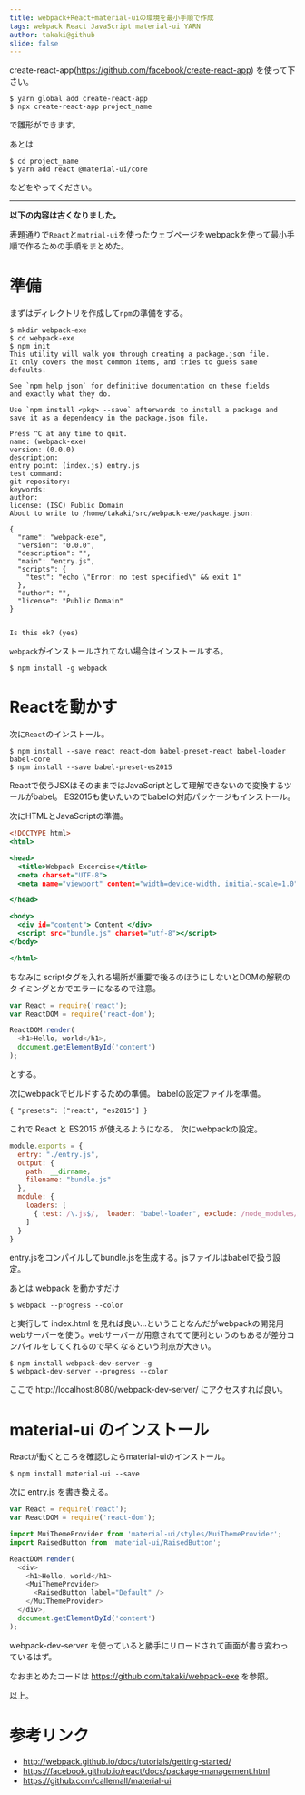 ```yaml
---
title: webpack+React+material-uiの環境を最小手順で作成
tags: webpack React JavaScript material-ui YARN
author: takaki@github
slide: false
---
```


create-react-app(https://github.com/facebook/create-react-app) を使って下さい。

```
$ yarn global add create-react-app
$ npx create-react-app project_name
```
で雛形ができます。

あとは

```
$ cd project_name
$ yarn add react @material-ui/core
```

などをやってください。


---
**以下の内容は古くなりました。**


表題通りで`React`と`matrial-ui`を使ったウェブページをwebpackを使って最小手順で作るための手順をまとめた。

# 準備
まずはディレクトリを作成して`npm`の準備をする。

```
$ mkdir webpack-exe
$ cd webpack-exe
$ npm init
This utility will walk you through creating a package.json file.
It only covers the most common items, and tries to guess sane defaults.

See `npm help json` for definitive documentation on these fields
and exactly what they do.

Use `npm install <pkg> --save` afterwards to install a package and
save it as a dependency in the package.json file.

Press ^C at any time to quit.
name: (webpack-exe) 
version: (0.0.0) 
description: 
entry point: (index.js) entry.js
test command: 
git repository: 
keywords: 
author: 
license: (ISC) Public Domain
About to write to /home/takaki/src/webpack-exe/package.json:

{
  "name": "webpack-exe",
  "version": "0.0.0",
  "description": "",
  "main": "entry.js",
  "scripts": {
    "test": "echo \"Error: no test specified\" && exit 1"
  },
  "author": "",
  "license": "Public Domain"
}


Is this ok? (yes) 

```

`webpack`がインストールされてない場合はインストールする。

```
$ npm install -g webpack
```
# Reactを動かす
次に`React`のインストール。

```
$ npm install --save react react-dom babel-preset-react babel-loader babel-core
$ npm install --save babel-preset-es2015
```
Reactで使うJSXはそのままではJavaScriptとして理解できないので変換するツールがbabel。
ES2015も使いたいのでbabelの対応パッケージもインストール。

次にHTMLとJavaScriptの準備。

```html:index.html
<!DOCTYPE html>
<html>

<head>
  <title>Webpack Excercise</title>
  <meta charset="UTF-8">
  <meta name="viewport" content="width=device-width, initial-scale=1.0">

</head>

<body>
  <div id="content"> Content </div>
  <script src="bundle.js" charset="utf-8"></script>
</body>

</html>
```
ちなみに scriptタグを入れる場所が重要で後ろのほうにしないとDOMの解釈のタイミングとかでエラーになるので注意。

```javascript:entry.js
var React = require('react');
var ReactDOM = require('react-dom');

ReactDOM.render(
  <h1>Hello, world</h1>,
  document.getElementById('content')
);
```
とする。

次にwebpackでビルドするための準備。
babelの設定ファイルを準備。

```javascript:.babelrc
{ "presets": ["react", "es2015"] }
```
これで React と ES2015 が使えるようになる。
次にwebpackの設定。

```javascript:webpack.config.js
module.exports = {
  entry: "./entry.js",
  output: {
    path: __dirname,
    filename: "bundle.js"
  },
  module: {
    loaders: [
      { test: /\.js$/,  loader: "babel-loader", exclude: /node_modules/ }
    ]
  }
}
```
entry.jsをコンパイルしてbundle.jsを生成する。jsファイルはbabelで扱う設定。

あとは webpack を動かすだけ

```
$ webpack --progress --color
```

と実行して index.html を見れば良い…ということなんだがwebpackの開発用webサーバーを使う。webサーバーが用意されてて便利というのもあるが差分コンパイルをしてくれるので早くなるという利点が大きい。

```
$ npm install webpack-dev-server -g
$ webpack-dev-server --progress --color

```

ここで http://localhost:8080/webpack-dev-server/ にアクセスすれば良い。


# material-ui のインストール

Reactが動くところを確認したらmaterial-uiのインストール。

```
$ npm install material-ui --save
```

次に entry.js を書き換える。

```javascript:entry.js
var React = require('react');
var ReactDOM = require('react-dom');

import MuiThemeProvider from 'material-ui/styles/MuiThemeProvider';
import RaisedButton from 'material-ui/RaisedButton';

ReactDOM.render(
  <div>
    <h1>Hello, world</h1>
    <MuiThemeProvider>
      <RaisedButton label="Default" />
    </MuiThemeProvider>
  </div>,
  document.getElementById('content')
);
```

webpack-dev-server を使っていると勝手にリロードされて画面が書き変わっているはず。

なおまとめたコードは https://github.com/takaki/webpack-exe を参照。

以上。

# 参考リンク
* http://webpack.github.io/docs/tutorials/getting-started/
* https://facebook.github.io/react/docs/package-management.html
* https://github.com/callemall/material-ui


